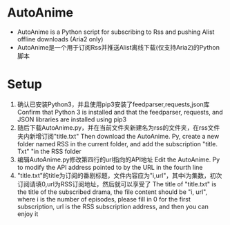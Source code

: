 # AutoAnime
+ AutoAnime is a Python script for subscribing to Rss and pushing Alist offline downloads (Aria2 only)
+ AutoAnime是一个用于订阅Rss并推送Alist离线下载(仅支持Aria2)的Python脚本
# Setup
1. 确认已安装Python3，并且使用pip3安装了feedparser,requests,json库
   Confirm that Python 3 is installed and that the feedparser, requests, and JSON libraries are installed using pip3
2. 随后下载AutoAnime.py，并在当前文件夹新建名为rss的文件夹，在rss文件夹内新增订阅"title.txt"
   Then download the AutoAnime. Py, create a new folder named RSS in the current folder, and add the subscription "title. Txt" "in the RSS folder
3. 编辑AutoAnime.py修改第四行的url指向的API地址
   Edit the AutoAnime. Py to modify the API address pointed to by the URL in the fourth line
4. "title.txt"的title为订阅的番剧标题，文件内容应为"i,url"，其中i为集数，初次订阅请填0,url为RSS订阅地址，然后就可以享受了
   The title of "title.txt" is the title of the subscribed drama, the file content should be "i, url", where i is the number of episodes, please fill in 0 for the first subscription, url is the RSS subscription address, and then you can enjoy it
